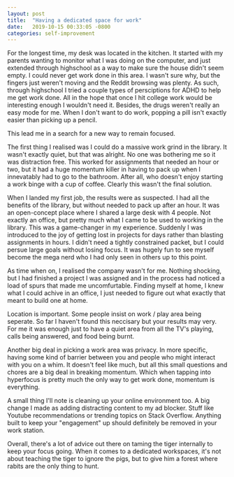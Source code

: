 ```yaml
---
layout: post
title:  "Having a dedicated space for work"
date:   2019-10-15 00:33:05 -0800
categories: self-improvement
---
```


For the longest time, my desk was located in the kitchen. It started with my parents wanting to monitor what I was doing on the computer, and
just extended through highschool as a way to make sure the house didn't seem empty. I could never get work done in this area. I wasn't sure why,
but the fingers just weren't moving and the Reddit browsing was plenty. As such, through highschool I tried a couple types of persciptions for
ADHD to help me get work done. All in the hope that once I hit college work would be interesting enough I wouldn't need it. Besides, the drugs
weren't really an easy mode for me. When I don't want to do work, popping a pill isn't exactly easier than picking up a pencil.

This lead me in a search for a new way to remain focused.

The first thing I realised was I could do a massive work grind in the library. It wasn't exactly quiet, but that was alright. No one was
bothering me so it was distraction free. This worked for assignments that needed an hour or two, but it had a huge momentum killer in
having to pack up when I innevatably had to go to the bathroom. After all, who doesn't enjoy starting a work binge with a cup of coffee.
Clearly this wasn't the final solution.

When I landed my first job, the results were as suspected. I had all the benefits of the library, but without needed to pack up after
an hour. It was an open-concept place where I shared a large desk with 4 people. Not exactly an office, but pretty much what I came to
be used to working in the library. This was a game-changer in my experience. Suddenly I was introduced to the joy of getting lost in
projects for days rather than blasting assignments in hours. I didn't need a tightly constrained packet, but I could persue large goals
without losing focus. It was hugely fun to see myself become the mega nerd who I had only seen in others up to this point.

As time when on, I realised the company wasn't for me. Nothing shocking, but I had finished a project I was assigned and in the process
had noticed a load of spurs that made me uncomfurtable. Finding myself at home, I knew what I could achive in an office, I just needed
to figure out what exactly that meant to build one at home.

Location is important. Some people insist on work / play area being seperate. So far I haven't found this neccisary but your results may
very. For me it was enough just to have a quiet area from all the TV's playing, calls being answered, and food being burnt.

Another big deal in picking a work area was privacy. In more specific, having some kind of barrier between you and people who might interact
with you on a whim. It doesn't feel like much, but all this small questions and chores are a big deal in breaking momentum. Which when tapping
into hyperfocus is pretty much the only way to get work done, momentum is everything.

A small thing I'll note is cleaning up your online environment too. A big change I made as adding distracting content to my ad blocker. Stuff
like Youtube recommendations or trending topics on Stack Overflow. Anything built to keep your "engagement" up should definitely be removed in
your work station.

Overall, there's a lot of advice out there on taming the tiger internally to keep your focus going. When it comes to a dedicated workspaces, it's
not about teaching the tiger to ignore the pigs, but to give him a forest where rabits are the only thing to hunt.